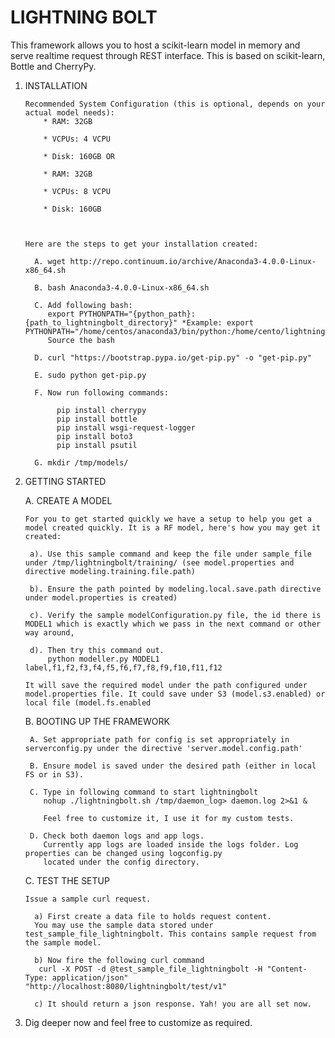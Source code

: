 # LIGHTNING BOLT

This framework allows you to host a scikit-learn model in memory and serve realtime request through REST interface. This is based on scikit-learn, Bottle and CherryPy.

1. INSTALLATION

       Recommended System Configuration (this is optional, depends on your actual model needs):
           * RAM: 32GB

           * VCPUs: 4 VCPU

           * Disk: 160GB OR

           * RAM: 32GB

           * VCPUs: 8 VCPU

           * Disk: 160GB



       Here are the steps to get your installation created:

         A. wget http://repo.continuum.io/archive/Anaconda3-4.0.0-Linux-x86_64.sh

         B. bash Anaconda3-4.0.0-Linux-x86_64.sh

         C. Add following bash:
            export PYTHONPATH="{python_path}:{path_to_lightningbolt_directory}" *Example: export PYTHONPATH="/home/centos/anaconda3/bin/python:/home/cento/lightningbolt/"
            Source the bash

         D. curl "https://bootstrap.pypa.io/get-pip.py" -o "get-pip.py"

         E. sudo python get-pip.py

         F. Now run following commands:

              pip install cherrypy
              pip install bottle
              pip install wsgi-request-logger
              pip install boto3
              pip install psutil

         G. mkdir /tmp/models/


2. GETTING STARTED

    A. CREATE A MODEL

       For you to get started quickly we have a setup to help you get a model created quickly. It is a RF model, here's how you may get it created:

        a). Use this sample command and keep the file under sample_file under /tmp/lightningbolt/training/ (see model.properties and directive modeling.training.file.path)

        b). Ensure the path pointed by modeling.local.save.path directive under model.properties is created)

        c). Verify the sample modelConfiguration.py file, the id there is MODEL1 which is exactly which we pass in the next command or other way around,

        d). Then try this command out.
            python modeller.py MODEL1 label,f1,f2,f3,f4,f5,f6,f7,f8,f9,f10,f11,f12

       It will save the required model under the path configured under model.properties file. It could save under S3 (model.s3.enabled) or local file (model.fs.enabled

    B. BOOTING UP THE FRAMEWORK

        A. Set appropriate path for config is set appropriately in serverconfig.py under the directive 'server.model.config.path'

        B. Ensure model is saved under the desired path (either in local FS or in S3).

        C. Type in following command to start lightningbolt
           nohup ./lightningbolt.sh /tmp/daemon_log> daemon.log 2>&1 &

           Feel free to customize it, I use it for my custom tests.

        D. Check both daemon logs and app logs.
           Currently app logs are loaded inside the logs folder. Log properties can be changed using logconfig.py
           located under the config directory.

    C. TEST THE SETUP

       Issue a sample curl request.

         a) First create a data file to holds request content.
         You may use the sample data stored under test_sample_file_lightningbolt. This contains sample request from the sample model.

         b) Now fire the following curl command
          curl -X POST -d @test_sample_file_lightningbolt -H "Content-Type: application/json" "http://localhost:8080/lightningbolt/test/v1"

         c) It should return a json response. Yah! you are all set now.

5. Dig deeper now and feel free to customize as required.
